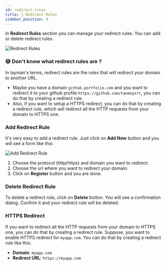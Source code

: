 ```yaml
---
id: redirect-rules
title: 🔄 Redirect Rules
sidebar_position: 9
---
```


In **Redirect Rules** section you can manage your redirect rules. You can add or delete redirect rules.

![Redirect Rules](/assets/redirect-rule-list.png)

### 😅 Don't know what redirect rules are ?
In layman's terms, redirect rules are the rules that will redirect your domain to another URL.

- Maybe you have a domain `github.portfolio.com` and you want to redirect it to your github profile `https://github.com/tanmoysrt`, you can do that by creating a redirect rule.
- Also, if you want to setup a HTTPS redirect, you can do that by creating a redirect rule, which will redirect all the HTTP requests from your domain to HTTPS one.

### Add Redirect Rule
It's very easy to add a redirect rule. Just click on **Add New** button and you will see a form like this:

![Add Redirect Rule](/assets/create-redirect-rule.png)

1. Choose the protocol (http/https) and domain you want to redirect.
2. Choose the url where you want to redirect your domain.
3. Click on **Register** button and you are done.

### Delete Redirect Rule
To delete a redirect rule, click on **Delete** button. You will see a confirmation dialog. Confirm it and your redirect rule will be deleted.

### HTTPS Redirect
If you want to redirect all the HTTP requests from your domain to HTTPS one, you can do that by creating a redirect rule.
Suppose, you want to enable HTTPS redirect for `myapp.com`. You can do that by creating a redirect rule like this:
- **Domain**: `myapp.com`
- **Redirect URL**: `https://myapp.com`